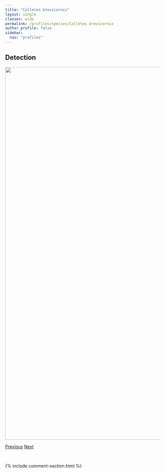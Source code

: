 ```yaml
---
title: "Colletes brevicornis"
layout: single
classes: wide
permalink: /profiles/species/Colletes brevicornis
author_profile: false
sidebar:
  nav: "profiles"
---
```


<h2>Detection</h2>

<a href="/ANBC/assets/figures/species/Colletes brevicornis/range-map.png">
<img src="/ANBC/assets/figures/species/Colletes brevicornis/range-map.png" height = "1200" width = "800">
</a>

<a href="/profiles/species/Chrysis cembricola" class="pagination--pager" title="PreviousName">Previous</a> <a href="/profiles/species/Crabronid wasp" class="pagination--pager" title="NextName">Next</a>

<p>&nbsp;</p>

{% include comment-section.html %}

